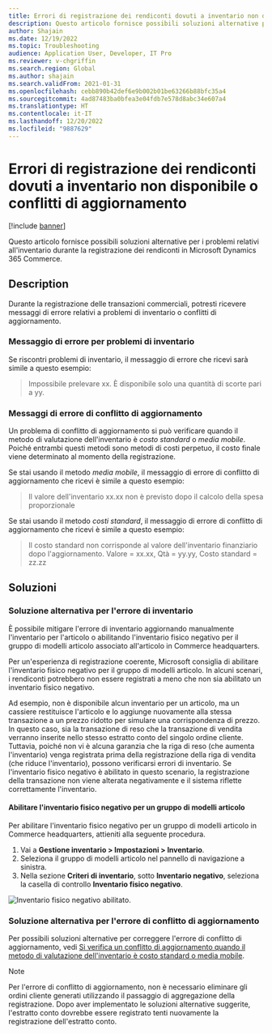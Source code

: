 ```yaml
---
title: Errori di registrazione dei rendiconti dovuti a inventario non disponibile o conflitti di aggiornamento
description: Questo articolo fornisce possibili soluzioni alternative per i problemi relativi all'inventario durante la registrazione dei rendiconti in Microsoft Dynamics 365 Commerce.
author: Shajain
ms.date: 12/19/2022
ms.topic: Troubleshooting
audience: Application User, Developer, IT Pro
ms.reviewer: v-chgriffin
ms.search.region: Global
ms.author: shajain
ms.search.validFrom: 2021-01-31
ms.openlocfilehash: cebb890b42def6e9b002b01be63266b88bfc35a4
ms.sourcegitcommit: 4ad87483ba0bfea3e04fdb7e578d8abc34e607a4
ms.translationtype: HT
ms.contentlocale: it-IT
ms.lasthandoff: 12/20/2022
ms.locfileid: "9887629"
---
```

# <a name="statement-posting-errors-due-to-unavailable-inventory-or-update-conflicts"></a>Errori di registrazione dei rendiconti dovuti a inventario non disponibile o conflitti di aggiornamento

[!include [banner](../../includes/banner.md)]

Questo articolo fornisce possibili soluzioni alternative per i problemi relativi all'inventario durante la registrazione dei rendiconti in Microsoft Dynamics 365 Commerce.

## <a name="description"></a>Description

Durante la registrazione delle transazioni commerciali, potresti ricevere messaggi di errore relativi a problemi di inventario o conflitti di aggiornamento.

### <a name="inventory-issues-error-message"></a>Messaggio di errore per problemi di inventario

Se riscontri problemi di inventario, il messaggio di errore che ricevi sarà simile a questo esempio:

> Impossibile prelevare xx. È disponibile solo una quantità di scorte pari a yy.

### <a name="update-conflict-error-messages"></a>Messaggi di errore di conflitto di aggiornamento

Un problema di conflitto di aggiornamento si può verificare quando il metodo di valutazione dell'inventario è *costo standard* o *media mobile*. Poiché entrambi questi metodi sono metodi di costi perpetuo, il costo finale viene determinato al momento della registrazione.

Se stai usando il metodo *media mobile*, il messaggio di errore di conflitto di aggiornamento che ricevi è simile a questo esempio:

> Il valore dell'inventario xx.xx non è previsto dopo il calcolo della spesa proporzionale

Se stai usando il metodo *costi standard*, il messaggio di errore di conflitto di aggiornamento che ricevi è simile a questo esempio:

> Il costo standard non corrisponde al valore dell'inventario finanziario dopo l'aggiornamento. Valore = xx.xx, Qtà = yy.yy, Costo standard = zz.zz

## <a name="resolutions"></a>Soluzioni

### <a name="workaround-for-the-inventory-error"></a>Soluzione alternativa per l'errore di inventario

È possibile mitigare l'errore di inventario aggiornando manualmente l'inventario per l'articolo o abilitando l'inventario fisico negativo per il gruppo di modelli articolo associato all'articolo in Commerce headquarters.

Per un'esperienza di registrazione coerente, Microsoft consiglia di abilitare l'inventario fisico negativo per il gruppo di modelli articolo. In alcuni scenari, i rendiconti potrebbero non essere registrati a meno che non sia abilitato un inventario fisico negativo.

Ad esempio, non è disponibile alcun inventario per un articolo, ma un cassiere restituisce l'articolo e lo aggiunge nuovamente alla stessa transazione a un prezzo ridotto per simulare una corrispondenza di prezzo. In questo caso, sia la transazione di reso che la transazione di vendita verranno inserite nello stesso estratto conto del singolo ordine cliente. Tuttavia, poiché non vi è alcuna garanzia che la riga di reso (che aumenta l'inventario) venga registrata prima della registrazione della riga di vendita (che riduce l'inventario), possono verificarsi errori di inventario. Se l'inventario fisico negativo è abilitato in questo scenario, la registrazione della transazione non viene alterata negativamente e il sistema riflette correttamente l'inventario.

#### <a name="enable-negative-physical-inventory-for-an-item-model-group"></a>Abilitare l'inventario fisico negativo per un gruppo di modelli articolo

Per abilitare l'inventario fisico negativo per un gruppo di modelli articolo in Commerce headquarters, attieniti alla seguente procedura.

1. Vai a **Gestione inventario \> Impostazioni \> Inventario**.
1. Seleziona il gruppo di modelli articolo nel pannello di navigazione a sinistra.
1. Nella sezione **Criteri di inventario**, sotto **Inventario negativo**, seleziona la casella di controllo **Inventario fisico negativo**.

![Inventario fisico negativo abilitato.](./media/Physical_Negative_Inventory.png)

### <a name="workaround-for-the-update-conflict-error"></a>Soluzione alternativa per l'errore di conflitto di aggiornamento

Per possibili soluzioni alternative per correggere l'errore di conflitto di aggiornamento, vedi [Si verifica un conflitto di aggiornamento quando il metodo di valutazione dell'inventario è costo standard o media mobile](/troubleshoot/dynamics-365/supply-chain/costing/update-conflict-standard-cost-moving-average-inventory-valuation).

> [!NOTE]
> Per l'errore di conflitto di aggiornamento, non è necessario eliminare gli ordini cliente generati utilizzando il passaggio di aggregazione della registrazione. Dopo aver implementato le soluzioni alternative suggerite, l'estratto conto dovrebbe essere registrato tenti nuovamente la registrazione dell'estratto conto.
